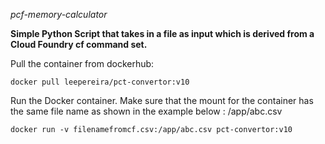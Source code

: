 *pcf-memory-calculator*


**Simple Python Script that takes in a file as input which is derived from a Cloud Foundry cf command set.**


Pull the container from  dockerhub:

`docker pull leepereira/pct-convertor:v10`

Run the Docker container. Make sure that the mount for the container has the same file name as shown in the example below : /app/abc.csv

`docker run -v filenamefromcf.csv:/app/abc.csv pct-convertor:v10`

